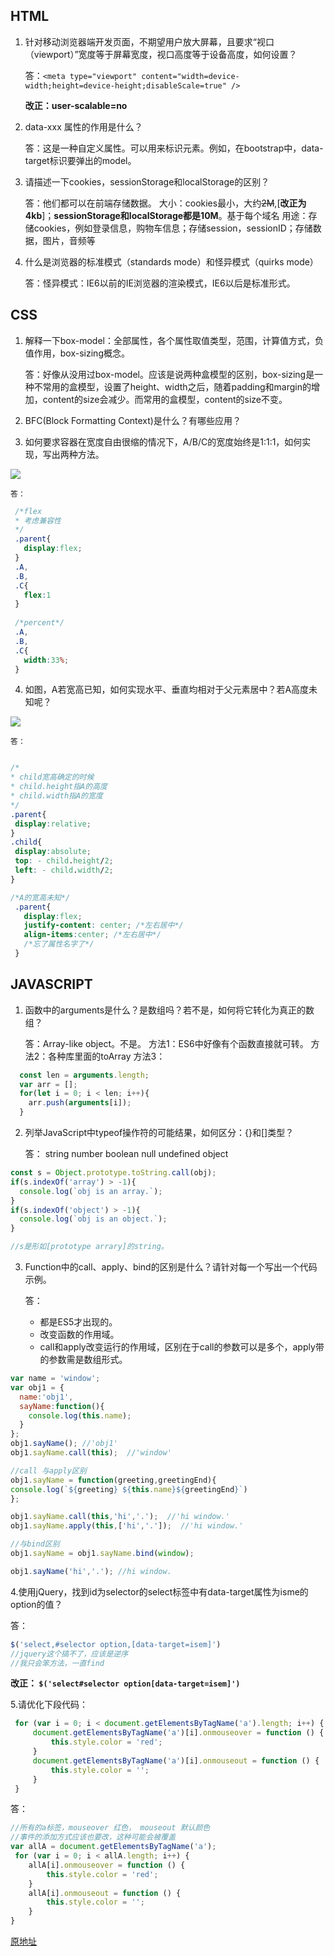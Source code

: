 ## HTML
1. 针对移动浏览器端开发页面，不期望用户放大屏幕，且要求“视口（viewport）”宽度等于屏幕宽度，视口高度等于设备高度，如何设置？

    答：```<meta type="viewport" content="width=device-width;height=device-height;disableScale=true" />```
    
    **改正：user-scalable=no**


2. data-xxx 属性的作用是什么？

    答：这是一种自定义属性。可以用来标识元素。例如，在bootstrap中，data-target标识要弹出的model。

3. 请描述一下cookies，sessionStorage和localStorage的区别？

    答：他们都可以在前端存储数据。
  大小：cookies最小，大约~~2M~~,[**改正为4kb**]；**sessionStorage和localStorage都是10M**。基于每个域名
  用途：存储cookies，例如登录信息，购物车信息；存储session，sessionID；存储数据，图片，音频等
  

4. 什么是浏览器的标准模式（standards mode）和怪异模式（quirks mode）

    答：怪异模式：IE6以前的IE浏览器的渲染模式，IE6以后是标准形式。

## CSS
1. 解释一下box-model：全部属性，各个属性取值类型，范围，计算值方式，负值作用，box-sizing概念。

    答：好像从没用过box-model。应该是说两种盒模型的区别，box-sizing是一种不常用的盒模型，设置了height、width之后，随着padding和margin的增加，content的size会减少。而常用的盒模型，content的size不变。

2. BFC(Block Formatting Context)是什么？有哪些应用？

3. 如何要求容器在宽度自由很缩的情况下，A/B/C的宽度始终是1:1:1，如何实现，写出两种方法。

  ![](http://yanhaijing.com/blog/441.png)
  
    答：
 ```css
  /*flex
  * 考虑兼容性
  */
  .parent{
    display:flex;
  }
  .A,
  .B,
  .C{
    flex:1
  }
  
  /*percent*/
  .A,
  .B,
  .C{
    width:33%;
  }
 ```

4. 如图，A若宽高已知，如何实现水平、垂直均相对于父元素居中？若A高度未知呢？

  ![](http://yanhaijing.com/blog/442.png)
  
    答：
 ```css
 
 /*
 * child宽高确定的时候
 * child.height指A的高度
 * child.width指A的宽度
 */
 .parent{
  display:relative;
 }
 .child{
  display:absolute;
  top: - child.height/2;
  left: - child.width/2;
 }
 
 /*A的宽高未知*/
  .parent{
    display:flex;
    justify-content: center; /*左右居中*/
    align-items:center; /*左右居中*/
    /*忘了属性名字了*/
  }
 ```

## JAVASCRIPT

1. 函数中的arguments是什么？是数组吗？若不是，如何将它转化为真正的数组？

    答：Array-like object。不是。
方法1：ES6中好像有个函数直接就可转。
方法2：各种库里面的toArray
方法3：
```javascript
  const len = arguments.length;
  var arr = [];
  for(let i = 0; i < len; i++){
    arr.push(arguments[i]);
  }
```

2. 列举JavaScript中typeof操作符的可能结果，如何区分：{}和[]类型？

    答：
string number boolean null undefined object
```javascript
const s = Object.prototype.toString.call(obj);
if(s.indexOf('array') > -1){
  console.log(`obj is an array.`);
}
if(s.indexOf('object') > -1){
  console.log(`obj is an object.`);
}

//s是形如[prototype arrary]的string。
```



3. Function中的call、apply、bind的区别是什么？请针对每一个写出一个代码示例。

    答：
    - 都是ES5才出现的。
    - 改变函数的作用域。
    - call和apply改变运行的作用域，区别在于call的参数可以是多个，apply带的参数需是数组形式。
```javascript
var name = 'window';
var obj1 = {
  name:'obj1',
  sayName:function(){
    console.log(this.name);
  }
};
obj1.sayName(); //'obj1'
obj1.sayName.call(this);  //'window'

//call 与apply区别
obj1.sayName = function(greeting,greetingEnd){
console.log(`${greeting} ${this.name}${greetingEnd}`)
};

obj1.sayName.call(this,'hi','.');  //'hi window.'
obj1.sayName.apply(this,['hi','.']);  //'hi window.'

//与bind区别
obj1.sayName = obj1.sayName.bind(window);

obj1.sayName('hi','.'); //hi window.


```

4.使用jQuery，找到id为selector的select标签中有data-target属性为isme的option的值？

   答：
```javascript
$('select,#selector option,[data-target=isem]')
//jquery这个搞不了，应该是逆序
//我只会笨方法，一直find

```
   **改正： `$('select#selector option[data-target=isem]')`**

5.请优化下段代码：
```javascript
 for (var i = 0; i < document.getElementsByTagName('a').length; i++) {
     document.getElementsByTagName('a')[i].onmouseover = function () {
         this.style.color = 'red';
     }
     document.getElementsByTagName('a')[i].onmouseout = function () {
         this.style.color = '';
     }
 }
 ```
 
 
   答：
 ```javascript
 //所有的a标签，mouseover 红色， mouseout 默认颜色
//事件的添加方式应该也要改，这种可能会被覆盖
 var allA = document.getElementsByTagName('a');
  for (var i = 0; i < allA.length; i++) {
     allA[i].onmouseover = function () {
         this.style.color = 'red';
     }
     allA[i].onmouseout = function () {
         this.style.color = '';
     }
 }
 
 ```
 
 [原地址](http://yanhaijing.com/web/2016/09/14/a-fe-question-of-toutiao/)
